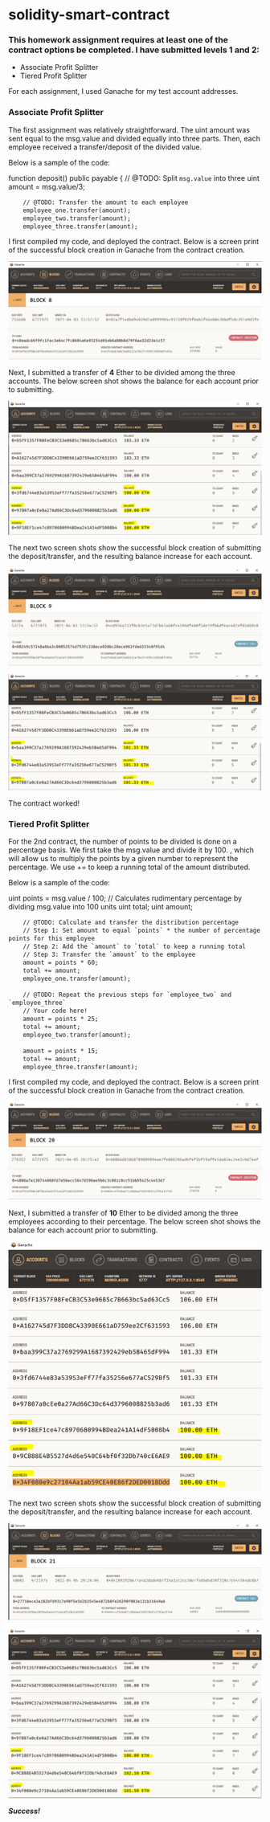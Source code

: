 # solidity-smart-contract

### This homework assignment requires at least one of the contract options be completed. I have submitted levels 1 and 2: ###
- Associate Profit Splitter
- Tiered Profit Splitter

For each assignment, I used Ganache for my test account addresses.

### Associate Profit Splitter ###

The first assignment was relatively straightforward. The uint amount was sent equal to the msg.value and divided equally into three parts. 
Then, each employee received a transfer/deposit of the divided value. 

Below is a sample of the code:

function deposit() public payable {
        // @TODO: Split `msg.value` into three
        uint amount = msg.value/3; 

        // @TODO: Transfer the amount to each employee
        employee_one.transfer(amount);
        employee_two.transfer(amount);
        employee_three.transfer(amount); 
  
I first compiled my code, and deployed the contract. Below is a screen print of the successful block creation in Ganache from the contract creation. 

![](https://github.com/alexgwise/solidity-smart-contract/blob/main/Images/associate%20profit%20splitter/profit%20splitter%20contract%20creation.PNG)        

Next, I submitted a transfer of **4** Ether to be divided among the three accounts. The below screen shot shows the balance for each account prior to submitting.

![](https://github.com/alexgwise/solidity-smart-contract/blob/main/Images/associate%20profit%20splitter/balances%20before%20deposit.PNG)

The next two screen shots show the successful block creation of submitting the deposit/transfer, and the resulting balance increase for each account.

![](https://github.com/alexgwise/solidity-smart-contract/blob/main/Images/associate%20profit%20splitter/funds%20transfer.PNG)

![](https://github.com/alexgwise/solidity-smart-contract/blob/main/Images/associate%20profit%20splitter/account%20balances%20after%20deposit.PNG)

The contract worked!


### Tiered Profit Splitter ###

For the 2nd contract, the number of points to be divided is done on a percentage basis. We first take the msg.value and divide it by 100. , which will allow us to multiply the points by a given number to represent the percentage. We use += to keep a running total of the amount distributed.

Below is a sample of the code:

uint points = msg.value / 100; // Calculates rudimentary percentage by dividing msg.value into 100 units
        uint total;
        uint amount;

        // @TODO: Calculate and transfer the distribution percentage
        // Step 1: Set amount to equal `points` * the number of percentage points for this employee
        // Step 2: Add the `amount` to `total` to keep a running total
        // Step 3: Transfer the `amount` to the employee
        amount = points * 60;
        total += amount;
        employee_one.transfer(amount);

        // @TODO: Repeat the previous steps for `employee_two` and `employee_three`
        // Your code here!
        amount = points * 25;
        total += amount;
        employee_two.transfer(amount);
        
        amount = points * 15;
        total += amount;
        employee_three.transfer(amount);
        
I first compiled my code, and deployed the contract. Below is a screen print of the successful block creation in Ganache from the contract creation. 

![](https://github.com/alexgwise/solidity-smart-contract/blob/main/Images/tiered%20profit%20splitter/deploying%20the%20contract.PNG)

Next, I submitted a transfer of **10** Ether to be divided among the three employees according to their percentage. The below screen shot shows the balance for each account prior to submitting.

![](https://github.com/alexgwise/solidity-smart-contract/blob/main/Images/tiered%20profit%20splitter/starting%20balance.PNG)

The next two screen shots show the successful block creation of submitting the deposit/transfer, and the resulting balance increase for each account.

![](https://github.com/alexgwise/solidity-smart-contract/blob/main/Images/tiered%20profit%20splitter/transferring%20the%20funds.PNG)

![](https://github.com/alexgwise/solidity-smart-contract/blob/main/Images/tiered%20profit%20splitter/ending%20balance.PNG)

***Success!***
